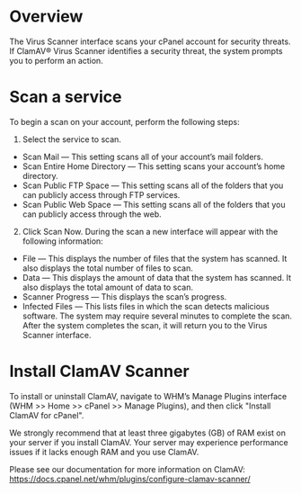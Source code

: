 # Overview

The Virus Scanner interface scans your cPanel account for security threats. If ClamAV® Virus Scanner identifies a security threat, the system prompts you to perform an action.

# Scan a service

To begin a scan on your account, perform the following steps:

1. Select the service to scan.
- Scan Mail — This setting scans all of your account’s mail folders.
- Scan Entire Home Directory — This setting scans your account’s home directory.
- Scan Public FTP Space — This setting scans all of the folders that you can publicly access through FTP services.
- Scan Public Web Space — This setting scans all of the folders that you can publicly access through the web.
2. Click Scan Now. During the scan a new interface will appear with the following information:
- File — This displays the number of files that the system has scanned. It also displays the total number of files to scan.
- Data — This displays the amount of data that the system has scanned. It also displays the total amount of data to scan.
- Scanner Progress — This displays the scan’s progress.
- Infected Files — This lists files in which the scan detects malicious software. The system may require several minutes to complete the scan. After the system completes the scan, it will return you to the Virus Scanner interface.


# Install ClamAV Scanner

To install or uninstall ClamAV, navigate to WHM’s Manage Plugins interface (WHM >> Home >> cPanel >> Manage Plugins), and then click "Install ClamAV for cPanel".

We strongly recommend that at least three gigabytes (GB) of RAM exist on your server if you install ClamAV. Your server may experience performance issues if it lacks enough RAM and you use ClamAV.
 

Please see our documentation for more information on ClamAV: https://docs.cpanel.net/whm/plugins/configure-clamav-scanner/

